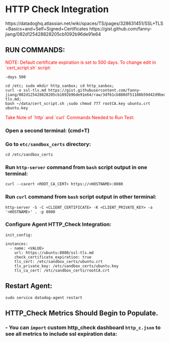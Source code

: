 # HTTP Check Integration
<link>https://datadoghq.atlassian.net/wiki/spaces/TS/pages/328631451/SSL+TLS+Basics+and+Self+Signed+Certificates</link>
<link>https://gist.github.com/fanny-jiang/082d125428828205cb1092b96de91e64</link>

## RUN COMMANDS:
<span style="color:red">
NOTE: Default certificate expiration is set to 500 days. To change edit in `cert_script.sh` script: 
</span>

```
-days 500
```

```
cd /etc; sudo mkdir http_sanbox; cd http_sanbox;
curl -o ssl-tls.md https://gist.githubusercontent.com/fanny-jiang/082d125428828205cb1092b96de91e64/raw/3df61cb880df51188b59d42d9beaaecb4298d4c2/ssl-tls.md;
bash ~/data/cert_script.sh ;sudo chmod 777 rootCA.key ubuntu.crt ubuntu.key
```

<span style="color:red">
Take Note of `http` and `curl` Commands Needed to Run Test:
</span>

### Open a second terminal: (cmd+T)
### Go to `etc/sandbox_certs` directory: 

```
cd /etc/sandbox_certs
```

### Run `http-server` command from `bash` script output in one terminal:

```
curl --cacert <ROOT_CA_CERT> https://<HOSTNAME>:8080

```

### Run `curl` command from `bash` script output in other terminal:

```
http-server -S -C <CLIENT_CERTIFICATE> -K <CLIENT_PRIVATE_KEY> -a '<HOSTNAME>' . -p 8080
```

### Configure Agent HTTP_Check Integration:

```
init_config:

instances:
  - name: <VALUE>
    url: https://ubuntu:8080/ssl-tls.md
    check_certificate_expiration: true
    tls_cert: /etc/sandbox_certs/ubuntu.crt
    tls_private_key: /etc/sandbox_certs/ubuntu.key
    tls_ca_cert: /etc/sandbox_certs/rootCA.crt    
```

## Restart Agent:

```
sudo service datadog-agent restart
```

## HTTP_Check Metrics Should Begin to Populate. 
### - You can `import` custom http_check dashboard `http_c.json` to see all metrics to include ssl expiration data:


